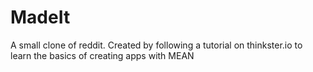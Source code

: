 # MadeIt
A small clone of reddit.
Created by following a tutorial on thinkster.io to learn the basics of creating apps with MEAN
